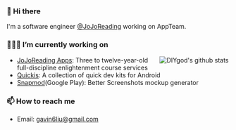 ### 👋 Hi there 

I'm a software engineer [@JoJoReading](https://www.jojoreading.com/) working on AppTeam.

### 👨🏻‍💻  I’m currently working on 

<img align="right" src="https://github-readme-stats.vercel.app/api?username=gavinliu&show_icons=true&icon_color=0366d6&bg_color=ffffff&hide_title=true&hide=contribs&include_all_commits=true" alt="DIYgod's github stats"/>

- [JoJoReading Apps](https://www.jojoreading.com/): Three to twelve-year-old full-discipline enlightenment course services
- [Quickis](https://github.com/Quickits): A collection of quick dev kits for Android
- [Snapmod](https://play.google.com/store/apps/details?id=cn.gavinliu.snapmod&hl=en)(Google Play): Better Screenshots mockup generator


### 📫 How to reach me

- Email: gavin6liu@gmail.com
